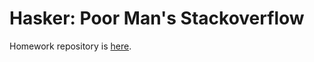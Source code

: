 # Hasker: Poor Man's Stackoverflow

Homework repository is [here](https://github.com/ismurov/hasker).
